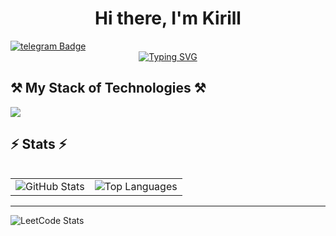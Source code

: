<h1 align="center">Hi there, I'm Kirill </h1><a href="https://t.me/cracycot">
    <img src="https://img.shields.io/badge/telegram-blue?style=for-the-badge&logo=telegram&logoColor=white" alt="telegram Badge"/>
  </a><br>

<div align="center">
    <a href="https://git.io/typing-svg">
        <img src="https://readme-typing-svg.herokuapp.com?color=A70EF7&lines=computer+science+student+at+ITMO" alt="Typing SVG" >
    </a>
</div>


<h2>⚒️ My Stack of Technologies ⚒️</h2>
        <img src="https://skillicons.dev/icons?i=java,spring,hibernate,maven,kafka,docker,redis,elasticsearch,postgresql"/><br>
<table>
<tr>
 <h2>⚡ Stats ⚡</h2>

<table>
  <tr>
    <td valign="top" align="center">
      <img src="https://github-readme-stats-salesp07.vercel.app/api?username=cracycot&count_private=true&show_icons=true&layout=compact&theme=midnight-purple&border_radius=12" alt="GitHub Stats">
    </td>
    <td valign="top" align="center">
      <img src="https://github-readme-stats-salesp07.vercel.app/api/top-langs/?username=cracycot&hide=HTML&langs_count=8&layout=compact&theme=midnight-purple&border_radius=12" alt="Top Languages">
    </td>
  </tr>
</table>

---

![LeetCode Stats](https://leetcard.jacoblin.cool/cracycot?theme=dark&font=source_sans_pro&ext=heatmap)
</tr>
</table>
<!-- <div align="center">
    <h2>🐍 My Contributions 🐍</h2>
    <img alt="snake eating my contributions" src="https://raw.githubusercontent.com/salesp07/salesp07/output/github-contribution-grid-snake.svg" />
</div> -->
